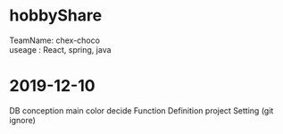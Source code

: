 # hobbyShare
 TeamName: chex-choco  
 useage : React, spring, java
# 2019-12-10
 DB conception
 main color decide 
 Function Definition
 project Setting (git ignore)